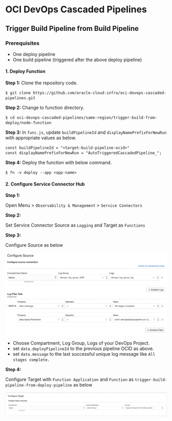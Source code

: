# OCI DevOps Cascaded Pipelines

## Trigger Build Pipeline from Build Pipeline

### Prerequisites
* One deploy pipeline
* One build pipeline (triggered after the above deploy pipeline)

#### 1. Deploy Function
**Step 1:**
Clone the repository code.
```
$ git clone https://github.com/oracle-cloud-infra/oci-devops-cascaded-pipelines.git
```

**Step 2:**
Change to function directory.
```
$ cd oci-devops-cascaded-pipelines/same-region/trigger-build-from-deploy/node-function
```

**Step 3:**
In `func.js`, update `buildPipelineId` and `displayNamePrefixForNewRun` with appropriate values as below.

```
const buildPipelineId = "<target-build-pipeline-ocid>"
const displayNamePrefixForNewRun = "AutoTriggeredCascadedPipeline_";
```

**Step 4:**
Deploy the function with below command.
```
$ fn -v deploy --app <app-name>
```

#### 2. Configure Service Connector Hub
**Step 1:**

Open Menu > `Observability & Management` > `Service Connectors`

**Step 2:**

Set Service Connector Source as `Logging` and Target as `Functions`

**Step 3:**

Configure Source as below

![Service Connector Source Config](images/service-connector-source-config.png)

* Choose Compartment, Log Group, Logs of your DevOps Project.
* set `data.deployPipelineId` to the previous pipeline OCID as above.
* set `data.message` to the last successful unique log message like `All stages complete.`

**Step 4:**

Configure Target with `Function Application` and `Function` as `trigger-build-pipeline-from-deploy-pipeline` as below

![Service Connector Target Config](images/service-connector-target-config.png)

